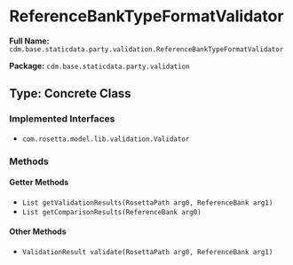# ReferenceBankTypeFormatValidator

**Full Name:** `cdm.base.staticdata.party.validation.ReferenceBankTypeFormatValidator`

**Package:** `cdm.base.staticdata.party.validation`

## Type: Concrete Class

### Implemented Interfaces

- `com.rosetta.model.lib.validation.Validator`

### Methods

#### Getter Methods

- `List getValidationResults(RosettaPath arg0, ReferenceBank arg1)`
- `List getComparisonResults(ReferenceBank arg0)`

#### Other Methods

- `ValidationResult validate(RosettaPath arg0, ReferenceBank arg1)`


